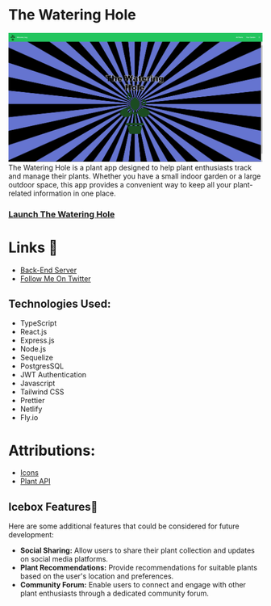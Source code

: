 # The Watering Hole

![picture alt](src/assets/ReadMe/TWH-Landing.png)
The Watering Hole is a plant app designed to help plant enthusiasts track and manage their plants. Whether you have a small indoor garden or a large outdoor space, this app provides a convenient way to keep all your plant-related information in one place.

### [Launch The Watering Hole](https://main--the-watering-hole.netlify.app/)


# Links 🔗
- [Back-End Server](https://github.com/CurrentlyBob/the-watering-hole)
- [Follow Me On Twitter](https://twitter.com/CurrentlyBog)


## Technologies Used:
* TypeScript
* React.js
* Express.js
* Node.js
* Sequelize
* PostgresSQL
* JWT Authentication
* Javascript
* Tailwind CSS
* Prettier
* Netlify
* Fly.io


# Attributions:
- [Icons](https://fontawesome.com/icons)
- [Plant API](https://perenual.com/)



## Icebox Features🧊

Here are some additional features that could be considered for future development:

- **Social Sharing:** Allow users to share their plant collection and updates on social media platforms.
- **Plant Recommendations:** Provide recommendations for suitable plants based on the user's location and preferences.
- **Community Forum:** Enable users to connect and engage with other plant enthusiasts through a dedicated community forum.
